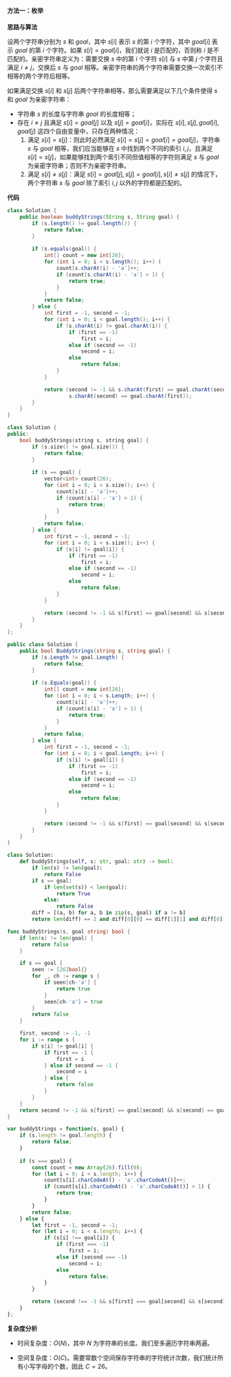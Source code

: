 #### 方法一：枚举

**思路与算法**

设两个字符串分别为 $s$ 和 $\textit{goal}$，其中 $s[i]$ 表示 $s$ 的第 $i$ 个字符，其中 $\textit{goal}[i]$ 表示 $\textit{goal}$ 的第 $i$ 个字符。如果 $s[i] = \textit{goal}[i]$，我们就说 $i$ 是匹配的，否则称 $i$ 是不匹配的。亲密字符串定义为：需要交换 $s$ 中的第 $i$ 个字符 $s[i]$ 与 $\textit{s}$ 中第 $j$ 个字符且满足 $i \neq j$，交换后 $s$ 与 $\textit{goal}$ 相等。亲密字符串的两个字符串需要交换一次索引不相等的两个字符后相等。

如果满足交换 $s[i]$ 和 $s[j]$ 后两个字符串相等，那么需要满足以下几个条件使得 $s$ 和 $\textit{goal}$ 为亲密字符串：
- 字符串 $s$ 的长度与字符串 $\textit{goal}$ 的长度相等；
- 存在 $i \neq j$ 且满足 $s[i] = \textit{goal}[j]$ 以及 $s[j] = \textit{goal}[i]$，实际在 $s[i], s[j], \textit{goal}[i], \textit{goal}[j]$ 这四个自由变量中，只存在两种情况：
  1. 满足 $s[i] = s[j]$：则此时必然满足 $s[i] = s[j] = \textit{goal}[i] = \textit{goal}[j]$，字符串 $s$ 与 $\textit{goal}$ 相等，我们应当能够在 $s$ 中找到两个不同的索引 $i,j$，且满足 $s[i] = s[j]$，如果能够找到两个索引不同但值相等的字符则满足 $s$ 与 $\textit{goal}$ 为亲密字符串；否则不为亲密字符串。
  2. 满足 $s[i] \neq s[j]$：满足 $s[i] = \textit{goal}[j], s[j] = \textit{goal}[i], s[i] \neq s[j]$ 的情况下，两个字符串 $s$ 与 $\textit{goal}$ 除了索引 $i,j$ 以外的字符都是匹配的。

**代码**

```Java [sol1-Java]
class Solution {
    public boolean buddyStrings(String s, String goal) {
        if (s.length() != goal.length()) {
            return false;
        }
        
        if (s.equals(goal)) {
            int[] count = new int[26];
            for (int i = 0; i < s.length(); i++) {
                count[s.charAt(i) - 'a']++;
                if (count[s.charAt(i) - 'a'] > 1) {
                    return true;
                }
            }
            return false;
        } else {
            int first = -1, second = -1;
            for (int i = 0; i < goal.length(); i++) {
                if (s.charAt(i) != goal.charAt(i)) {
                    if (first == -1)
                        first = i;
                    else if (second == -1)
                        second = i;
                    else
                        return false;
                }
            }

            return (second != -1 && s.charAt(first) == goal.charAt(second) &&
                    s.charAt(second) == goal.charAt(first));
        }
    }
}
```

```C++ [sol1-C++]
class Solution {
public:
    bool buddyStrings(string s, string goal) {
        if (s.size() != goal.size()) {
            return false;
        }
        
        if (s == goal) {
            vector<int> count(26);
            for (int i = 0; i < s.size(); i++) {
                count[s[i] - 'a']++;
                if (count[s[i] - 'a'] > 1) {
                    return true;
                }
            }
            return false;
        } else {
            int first = -1, second = -1;
            for (int i = 0; i < s.size(); i++) {
                if (s[i] != goal[i]) {
                    if (first == -1)
                        first = i;
                    else if (second == -1)
                        second = i;
                    else
                        return false;
                }
            }

            return (second != -1 && s[first] == goal[second] && s[second] == goal[first]);
        }
    }
};
```

```C# [sol1-C#]
public class Solution {
    public bool BuddyStrings(string s, string goal) {
        if (s.Length != goal.Length) {
            return false;
        }
        
        if (s.Equals(goal)) {
            int[] count = new int[26];
            for (int i = 0; i < s.Length; i++) {
                count[s[i] - 'a']++;
                if (count[s[i] - 'a'] > 1) {
                    return true;
                }
            }
            return false;
        } else {
            int first = -1, second = -1;
            for (int i = 0; i < goal.Length; i++) {
                if (s[i] != goal[i]) {
                    if (first == -1)
                        first = i;
                    else if (second == -1)
                        second = i;
                    else
                        return false;
                }
            }

            return (second != -1 && s[first] == goal[second] && s[second] == goal[first]);
        }
    }
}
```

```Python [sol1-Python3]
class Solution:
    def buddyStrings(self, s: str, goal: str) -> bool:
        if len(s) != len(goal):
            return False
        if s == goal:
            if len(set(s)) < len(goal): 
                return True
            else:
                return False
        diff = [(a, b) for a, b in zip(s, goal) if a != b]
        return len(diff) == 2 and diff[0][0] == diff[1][1] and diff[0][1] == diff[1][0]
```

```go [sol1-Golang]
func buddyStrings(s, goal string) bool {
    if len(s) != len(goal) {
        return false
    }

    if s == goal {
        seen := [26]bool{}
        for _, ch := range s {
            if seen[ch-'a'] {
                return true
            }
            seen[ch-'a'] = true
        }
        return false
    }

    first, second := -1, -1
    for i := range s {
        if s[i] != goal[i] {
            if first == -1 {
                first = i
            } else if second == -1 {
                second = i
            } else {
                return false
            }
        }
    }
    return second != -1 && s[first] == goal[second] && s[second] == goal[first]
}
```

```JavaScript [sol1-JavaScript]
var buddyStrings = function(s, goal) {
    if (s.length != goal.length) {
        return false;
    }
    
    if (s === goal) {
        const count = new Array(26).fill(0);
        for (let i = 0; i < s.length; i++) {
            count[s[i].charCodeAt() - 'a'.charCodeAt()]++;
            if (count[s[i].charCodeAt() - 'a'.charCodeAt()] > 1) {
                return true;
            }
        }
        return false;
    } else {
        let first = -1, second = -1;
        for (let i = 0; i < s.length; i++) {
            if (s[i] !== goal[i]) {
                if (first === -1)
                    first = i;
                else if (second === -1)
                    second = i;
                else
                    return false;
            }
        }

        return (second !== -1 && s[first] === goal[second] && s[second] === goal[first]);
    }
};
```

**复杂度分析**

- 时间复杂度：$O(N)$，其中 $N$ 为字符串的长度。我们至多遍历字符串两遍。

- 空间复杂度：$O(C)$。需要常数个空间保存字符串的字符统计次数，我们统计所有小写字母的个数，因此 $C = 26$。